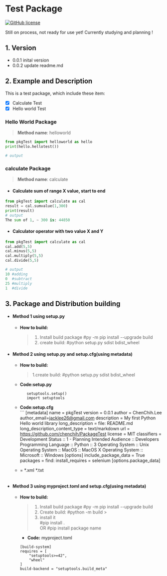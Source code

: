 # Test Package 

[![GitHub license](https://img.shields.io/github/license/chenchih/PackageTest)](https://github.com/chenchih/PackageTest/blob/main/LICENSE)


Still on process, not ready for use yet! Currently studying and planning !



## 1. Version

- 0.0.1 inital version
- 0.0.2 update readme.md

## 2. Example and Description
This is a test package, which include these item:
- [x] Calculate Test
- [x] Hello world Test

### Hello World Package
> **Method name**: helloworld

```python
from pkgTest import helloworld as hello
print(hello.hellotest())

# output

```

### calculate Package
> **Method name**: calculate

- #### Calculate  sum of range X value, start to end 

```python
from pkgTest import calculate as cal
result = cal.sumvalue(1,300)
print(result) 
# output
The sum of 1, ~ 300 is: 44850 
```

- ####  Calculator operator with  two value X and Y 
```python
from pkgTest import calculate as cal
cal.add(5,5)
cal.minus(5,5)
cal.multiply(5,5)
cal.divide(5,5)

# output
10 #adding
0  #subtract
25 #multiply
1  #divide
```



## 3. Package and Distribution building 

- #### Method 1 using setup.py

  - **How to build:** 
    
    > 1. Install build package #py -m pip install --upgrade build     
    > 2. create build: #python setup.py sdist bdist_wheel


- #### Method 2 using setup.py and setup.cfg(using metadata)

    - **How to build:**     
      
      > 1.create build: #python setup.py sdist bdist_wheel
      
    - **Code:setup.py**       
      
       ```
          setuptools.setup()
          import setuptools
       ```

     - **Code:setup.cfg**         
      ```
    [metadata]
    name = pkgTest
    version = 0.0.1
    author = ChenChih.Lee
    author_email=jacklee26@gmail.com
    description = My first Python Hello world library
    long_description = file: README.md
    long_description_content_type = text/markdown
    url = https://github.com/chenchih/PackageTest
    license = MIT
    classifiers = 
    Development Status :: 1 - Planning
    Intended Audience :: Developers
    Programming Language :: Python :: 3
    Operating System :: Unix
    Operating System :: MacOS :: MacOS X
    Operating System :: Microsoft :: Windows
    [options]
    include_package_data = True
    packages = find:
    install_requires = selenium
    [options.package_data]
    * =
        *.xml
        *.txt
      ```

- #### Method 3 using myproject.toml and setup.cfg(using metadata)

  - **How to build:**
    
     > 1. Install build package #py -m pip install --upgrade build     
     > 2. Create build: #python -m build     >
     > 3. install it           
     >    #pip install .    
     >    OR 
     >    #pip install package name

	-  **Code:** myproject.toml

    ```
    [build-system]
    requires = [
        "setuptools>=42",
        "wheel"
    ]
    build-backend = "setuptools.build_meta"
    ```